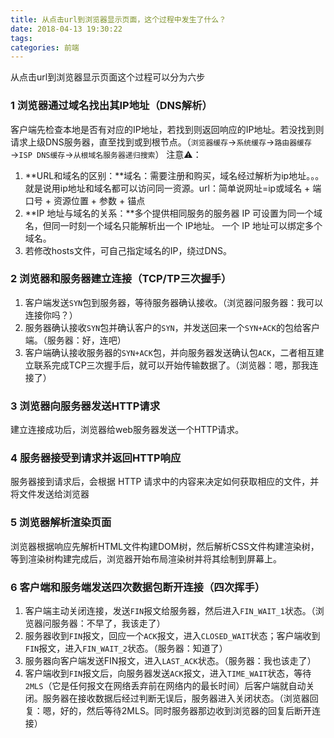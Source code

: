 ```yaml
---
title: 从点击url到浏览器显示页面，这个过程中发生了什么？
date: 2018-04-13 19:30:22
tags: 
categories: 前端
---
```


从点击url到浏览器显示页面这个过程可以分为六步
<escape><!-- more --></escape>

### 1  浏览器通过域名找出其IP地址（DNS解析）
客户端先检查本地是否有对应的IP地址，若找到则返回响应的IP地址。若没找到则请求上级DNS服务器，直至找到或到根节点。（`浏览器缓存`→`系统缓存`→`路由器缓存`→`ISP DNS缓存`→`从根域名服务器递归搜索`） 注意⚠️： 
1. **URL和域名的区别：**域名：需要注册和购买，域名经过解析为ip地址。。。就是说用ip地址和域名都可以访问同一资源。url：简单说网址=ip或域名 + 端口号 + 资源位置 + 参数 + 锚点 
2. **IP 地址与域名的关系：**多个提供相同服务的服务器 IP 可设置为同一个域名，但同一时刻一个域名只能解析出一个 IP地址。
一个 IP 地址可以绑定多个域名。 
3. 若修改hosts文件，可自己指定域名的IP，绕过DNS。


### 2  浏览器和服务器建立连接（TCP/TP三次握手）
1. 客户端发送`SYN`包到服务器，等待服务器确认接收。（浏览器问服务器：我可以连接你吗？）
2. 服务器确认接收`SYN`包并确认客户的`SYN`，并发送回来一个`SYN+ACK`的包给客户端。（服务器：好，连吧）
3. 客户端确认接收服务器的`SYN+ACK`包，并向服务器发送确认包`ACK`，二者相互建立联系完成TCP三次握手后，就可以开始传输数据了。（浏览器：嗯，那我连接了）   

### 3  浏览器向服务器发送HTTP请求

建立连接成功后，浏览器给web服务器发送一个HTTP请求。

### 4  服务器接受到请求并返回HTTP响应

服务器接到请求后，会根据 HTTP 请求中的内容来决定如何获取相应的文件，并将文件发送给浏览器

### 5  浏览器解析渲染页面

浏览器根据响应先解析HTML文件构建DOM树，然后解析CSS文件构建渲染树，等到渲染树构建完成后，浏览器开始布局渲染树并将其绘制到屏幕上。

### 6  客户端和服务端发送四次数据包断开连接（四次挥手）
1. 客户端主动关闭连接，发送`FIN`报文给服务器，然后进入`FIN_WAIT_1`状态。（浏览器问服务器：不早了，我该走了）
2. 服务器收到`FIN`报文，回应一个`ACK`报文，进入`CLOSED_WAIT`状态；客户端收到`FIN`报文，进入`FIN_WAIT_2`状态。（服务器：知道了）
3. 服务器向客户端发送FIN报文，进入`LAST_ACK`状态。（服务器：我也该走了）
4. 客户端收到`FIN`报文后，向服务器发送`ACK`报文，进入`TIME_WAIT`状态，等待`2MLS`（它是任何报文在网络丢弃前在网络内的最长时间）后客户端就自动关闭。服务器在接收数据后经过判断无误后，服务器进入关闭状态。（浏览器回复：嗯，好的，然后等待2MLS。同时服务器那边收到浏览器的回复后断开连接）
